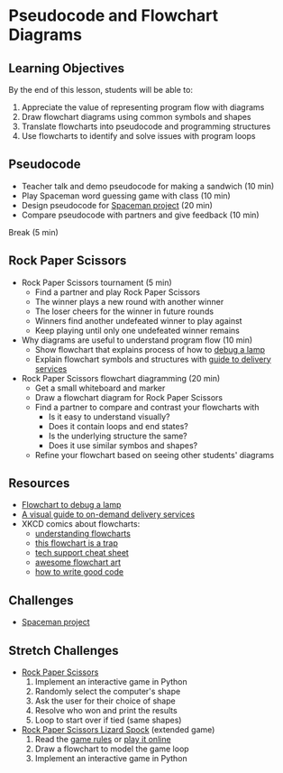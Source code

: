 # Pseudocode and Flowchart Diagrams

## Learning Objectives
By the end of this lesson, students will be able to:
1. Appreciate the value of representing program flow with diagrams
2. Draw flowchart diagrams using common symbols and shapes
3. Translate flowcharts into pseudocode and programming structures
4. Use flowcharts to identify and solve issues with program loops

## Pseudocode
- Teacher talk and demo pseudocode for making a sandwich (10 min)
- Play Spaceman word guessing game with class (10 min)
- Design pseudocode for [Spaceman project] (20 min)
- Compare pseudocode with partners and give feedback (10 min)

Break (5 min)

## Rock Paper Scissors
- Rock Paper Scissors tournament (5 min)
  - Find a partner and play Rock Paper Scissors
  - The winner plays a new round with another winner
  - The loser cheers for the winner in future rounds
  - Winners find another undefeated winner to play against
  - Keep playing until only one undefeated winner remains
- Why diagrams are useful to understand program flow (10 min)
  - Show flowchart that explains process of how to [debug a lamp]
  - Explain flowchart symbols and structures with [guide to delivery services][Bring me what]
- Rock Paper Scissors flowchart diagramming (20 min)
  - Get a small whiteboard and marker
  - Draw a flowchart diagram for Rock Paper Scissors
  - Find a partner to compare and contrast your flowcharts with
    - Is it easy to understand visually?
    - Does it contain loops and end states?
    - Is the underlying structure the same?
    - Does it use similar symbos and shapes?
  - Refine your flowchart based on seeing other students' diagrams


## Resources
- [Flowchart to debug a lamp][debug a lamp]
- [A visual guide to on-demand delivery services][Bring me what]
- XKCD comics about flowcharts:
  - [understanding flowcharts](https:/xkcd.com/518/)
  - [this flowchart is a trap](https:/xkcd.com/1195/)
  - [tech support cheat sheet](https:/xkcd.com/627/)
  - [awesome flowchart art](https:/xkcd.com/1488/)
  - [how to write good code](https:/xkcd.com/844/)

[debug a lamp]: https://commons.wikimedia.org/wiki/File:LampFlowchart.svg
[Bring me what]: https://medium.com/ondemand/bring-me-what-6edf84019f81

## Challenges
- [Spaceman project]

[Spaceman project]: ../Projects/Spaceman

## Stretch Challenges
- [Rock Paper Scissors][RPS]
  1. Implement an interactive game in Python
  2. Randomly select the computer's shape
  3. Ask the user for their choice of shape
  4. Resolve who won and print the results
  5. Loop to start over if tied (same shapes)
- [Rock Paper Scissors Lizard Spock][RPSLS rules] (extended game)
  1. Read the [game rules][RPSLS rules] or [play it online][RPSLS online]
  2. Draw a flowchart to model the game loop
  3. Implement an interactive game in Python

[RPS]: https://en.wikipedia.org/wiki/Rock%E2%80%93paper%E2%80%93scissors
[RPSLS rules]: https:/bigbangtheory.wikia.com/wiki/Rock_Paper_Scissors_Lizard_Spock
[RPSLS online]: https:/rpsls.net
